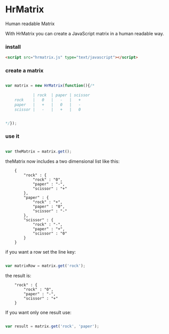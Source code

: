 # HrMatrix
Human readable Matrix

With HrMatrix you can create a JavaScript matrix in a human readable way.


### install
```html
<script src="hrmatrix.js" type="text/javascript"></script>
```


### create a matrix

```javascript

var matrix = new HrMatrix(function(){/*
	
			| rock	| paper	| scissor	
	rock	|	0	|	-	|	+
	paper	|	+	|	0	|	-
	scissor	|	-	|	+	|	0


*/});

```

### use it

```javascript

var theMatrix = matrix.get();

```
theMatrix now includes a two dimensional list like this:
```
	{
		"rock" : {
			"rock" : "0",
			"paper" : "-",
			"scissor" : "+" 
		},
		"paper" : { 
			"rock" : "+",
			"paper" : "0",
			"scissor" : "-"
		},
		"scissor" : {
			"rock" : "-",
			"paper" : "+",
			"scissor" : "0"
		}
	}

```

if you want a row set the line key:

```javascript

var matrixRow = matrix.get('rock');

```

the result is:

```
	"rock" : {
		"rock" : "0",
		"paper" : "-",
		"scissor" : "+" 
	}
```

If you want only one result use:
```javascript

var result = matrix.get('rock', 'paper');

```






